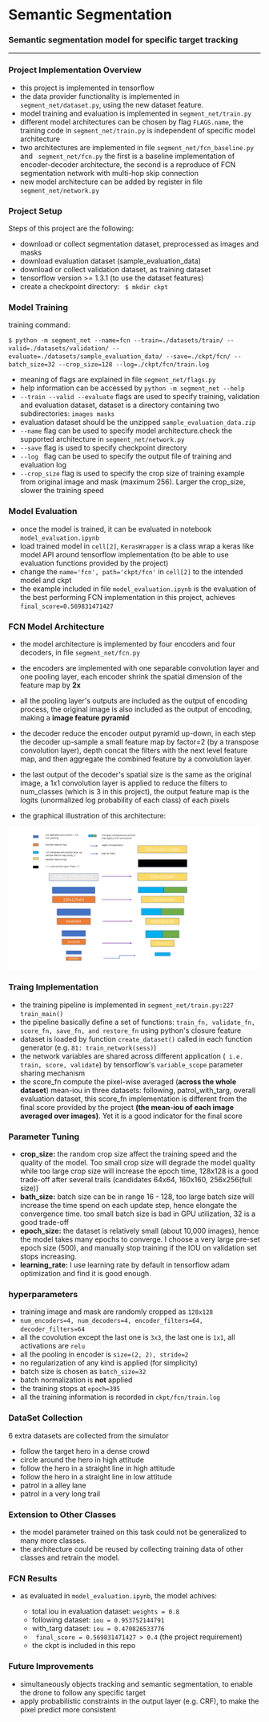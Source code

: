 # **Semantic Segmentation**


### Semantic segmentation model for specific target tracking

---

### **Project Implementation Overview**

* this project is implemented in tensorflow
* the data provider functionality is implemented in ```segment_net/dataset.py```, using the new dataset feature.
* model training and evaluation is implemented in ```segment_net/train.py```
* different model architectures can be chosen by flag ```FLAGS.name```, the training code in ```segment_net/train.py``` is independent of specific model architecture
* two architectures are implemented in file ```segment_net/fcn_baseline.py``` and ``` segment_net/fcn.py``` the first is a baseline implementation of encoder-decoder architecture, the second is a reproduce of FCN segmentation network with multi-hop skip connection
* new model architecture can be added by register in file ```segment_net/network.py```


### **Project Setup**

Steps of this project are the following:
* download or collect segmentation dataset, preprocessed as images and masks
* download evaluation dataset (sample_evaluation_data)
* download or collect validation dataset, as training dataset
* tensorflow version >= 1.3.1 (to use the dataset features)
* create a checkpoint directory: ``` $ mkdir ckpt```


### **Model Training**

training command:

```
$ python -m segment_net --name=fcn --train=./datasets/train/ --valid=./datasets/validation/ --evaluate=./datasets/sample_evaluation_data/ --save=./ckpt/fcn/ --batch_size=32 --crop_size=128 --log=./ckpt/fcn/train.log

```

* meaning of flags are explained in file ```segment_net/flags.py```
* help information can be accessed by ```python -m segment_net --help ```
* ```--train --valid --evaluate``` flags are used to specify training, validation and evaluation dataset, dataset is a directory containing two subdirectories: ```images masks```
* evaluation dataset should be the unzipped ```sample_evaluation_data.zip```
* ```--name``` flag can be used to specify model architecture.check the supported architecture in ```segment_net/network.py```
* ```--save``` flag is used to specify checkpoint directory
* ```--log ``` flag can be used to specify the output file of training and evaluation log
* ```--crop_size``` flag is used to specify the crop size of training example from original image and mask (maximum 256). Larger the crop_size, slower the training speed


### **Model Evaluation**

* once the model is trained, it can be evaluated in notebook ```model_evaluation.ipynb```
* load trained model in ```cell[2]```, ```KerasWrapper``` is a class wrap a keras like model API around tensorflow implementation (to be able to use evaluation functions provided by the project)
* change the ```name='fcn', path='ckpt/fcn'``` in ```cell[2]``` to the intended model and ckpt
* the example included in file ```model_evaluation.ipynb``` is the evaluation of the best performing FCN implementation in this project, achieves ```final_score=0.569831471427```


### **FCN Model Architecture**

* the model architecture is implemented by four encoders and four decoders, in file ```segment_net/fcn.py```
* the encoders are implemented with one separable convolution layer and one pooling layer, each encoder shrink the spatial dimension of the feature map by **2x**
* all the pooling layer's outputs are included as the output of encoding process, the original image is also included as the output of encoding, making a **image feature pyramid**
* the decoder reduce the encoder output pyramid up-down, in each step
the decoder up-sample a small feature map by factor=2 (by a transpose convolution layer), depth concat the filters with the next level feature map, and then aggregate the combined feature by a convolution layer.
* the last output of the decoder's spatial size is the same as the original image, a 1x1 convolution layer is applied to reduce the filters to num_classes (which is 3 in this project), the output feature map is the logits (unormalized log probability of each class) of each pixels

* the graphical illustration of this architecture:

[image_0]: ./docs/misc/fcn_network.png
![alt text][image_0]


### **Traing Implementation**

* the training pipeline is implemented in ```segment_net/train.py:227 train_main()```
* the pipeline basically define a set of functions: ```train_fn, validate_fn, score_fn, save_fn, and restore_fn``` using python's closure feature
* dataset is loaded by function ```create_dataset()``` called in each function generator (e.g. ```81: train_network(sess)```)
* the network variables are shared across different application (``` i.e. train, score, validate```) by tensorflow's ```variable_scope``` parameter sharing mechanism
* the score_fn compute the pixel-wise averaged (**across the whole dataset**) mean-iou in three datasets: following, patrol_with_targ, overall evaluation dataset, this score_fn implementation is different from the final score provided by the project **(the mean-iou of each image averaged over images)**. Yet it is a good indicator for the final score

### **Parameter Tuning**

* **crop_size:** the random crop size affect the training speed and the quality of the model. Too small crop size will degrade the model quality while too large crop size will increase the epoch time, 128x128 is a good trade-off after several trails (candidates 64x64, 160x160, 256x256(full size))
* **bath_size:** batch size can be in range 16 - 128, too large batch size will increase the time spend on each update step, hence elongate the convergence time. too small batch size is bad in GPU utilization, 32 is a good trade-off
* **epoch_size:** the dataset is relatively small (about 10,000 images), hence the model takes many epochs to converge. I choose a very large pre-set epoch size (500), and manually stop training if the IOU on validation set stops increasing.
* **learning_rate:** I use learning rate by default in tensorflow adam optimization and find it is good enough.


### **hyperparameters**

* training image and mask are randomly cropped as ``` 128x128 ```
* ``` num_encoders=4, num_decoders=4, encoder_filters=64, decoder_filters=64 ```
* all the covolution except the last one is ```3x3```, the last one is ```1x1```, all activations are ```relu```
* all the pooling in encoder is ```size=(2, 2), stride=2```
* no regularization of any kind is applied (for simplicity)
* batch size is chosen as ```batch_size=32```
* batch normalization is **not** applied
* the training stops at ```epoch=395```
* all the training information is recorded in ``` ckpt/fcn/train.log ```

### **DataSet Collection**

6 extra datasets are collected from the simulator
* follow the target hero in a dense crowd
* circle around the hero in high attitude
* follow the hero in a straight line in high attitude
* follow the hero in a straight line in low attitude
* patrol in a alley lane
* patrol in a very long trail

### **Extension to Other Classes**

* the model parameter trained on this task could not be generalized to many more classes.
* the architecture could be reused by collecting training data of other classes and retrain the model.


### **FCN Results**

* as evaluated in ```model_evaluation.ipynb```, the model achives:

    * total iou in evaluation dataset: ```weights = 0.8 ```
    * following dataset: ```iou = 0.953752144791 ```
    * with_targ dataset: ```iou = 0.470826533776 ```
    * ``` final_score = 0.569831471427 > 0.4``` (the project requirement)
    * the ckpt is included in this repo

### **Future Improvements**

* simultaneously objects tracking and semantic segmentation, to enable the drone to follow any specific target
* apply probabilistic constraints in the output layer (e.g. CRF), to make the pixel predict more consistent
